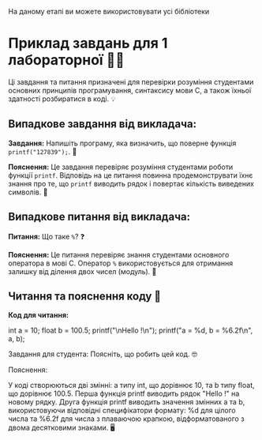 На даному етапі ви можете використовувати усі бібліотеки

# Приклад завдань для 1 лабораторної 🧑‍💻

Ці завдання та питання призначені для перевірки розуміння студентами основних принципів програмування, синтаксису мови C, а також їхньої здатності розбиратися в коді. 💡

## Випадкове завдання від викладача:

**Завдання:** Напишіть програму, яка визначить, що поверне функція `printf("127839");`. 🤔

**Пояснення:** Це завдання перевіряє розуміння студентами роботи функції `printf`. Відповідь на це питання повинна продемонструвати їхнє знання про те, що `printf` виводить рядок і повертає кількість виведених символів. 📜

## Випадкове питання від викладача:

**Питання:** Що таке `%`? ❓

**Пояснення:** Це питання перевіряє знання студентами основного оператора в мові C. Оператор `%` використовується для отримання залишку від ділення двох чисел (модуль). 🔢

## Читання та пояснення коду 📝

**Код для читання:**

int a = 10;
float b = 100.5;
printf("\nHello !\n");
printf("a = %d, b = %6.2f\n", a, b);

Завдання для студента: Поясніть, що робить цей код. 🤓

Пояснення:

У коді створюються дві змінні: a типу int, що дорівнює 10, та b типу float, що дорівнює 100.5. Перша функція printf виводить рядок "Hello !" на новому рядку. Друга функція printf виводить значення змінних a та b, використовуючи відповідні специфікатори формату: %d для цілого числа та %6.2f для числа з плаваючою крапкою, відформатованого з двома десятковими знаками. 🖥️
